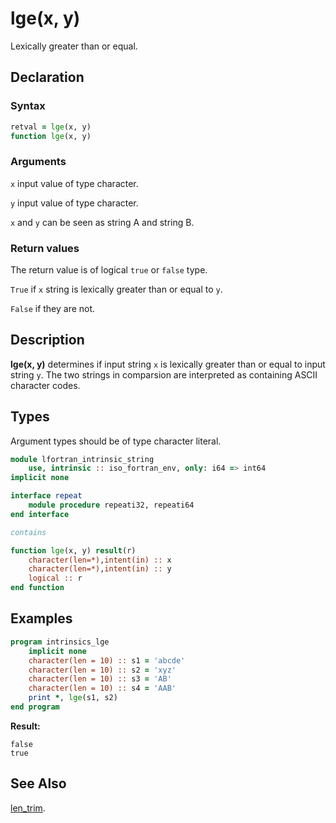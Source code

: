 # lge(x, y)

Lexically greater than or equal.

## Declaration


### Syntax

```fortran
retval = lge(x, y)
function lge(x, y)
```

### Arguments

`x` input value of type character.

`y` input value of type character.

`x` and `y` can be seen as string A and string B.

### Return values

The return value is of logical `true` or `false` type.

`True` if `x` string is lexically greater than or equal to `y`.

`False` if they are not.

## Description

**lge(x, y)** determines if input string `x` is lexically greater than or equal
to input string `y`. The two strings in comparsion are interpreted as
containing ASCII character codes.

## Types

Argument types should be of type character literal.

```fortran
module lfortran_intrinsic_string
    use, intrinsic :: iso_fortran_env, only: i64 => int64
implicit none

interface repeat
    module procedure repeati32, repeati64
end interface

contains

function lge(x, y) result(r)
    character(len=*),intent(in) :: x
    character(len=*),intent(in) :: y
    logical :: r
end function
```

## Examples

```fortran
program intrinsics_lge
    implicit none
    character(len = 10) :: s1 = 'abcde'
	character(len = 10) :: s2 = 'xyz'
    character(len = 10) :: s3 = 'AB'
	character(len = 10) :: s4 = 'AAB'
	print *, lge(s1, s2)
end program
```

**Result:**

```
false
true
```

## See Also

[len_trim](len_trim.md).
